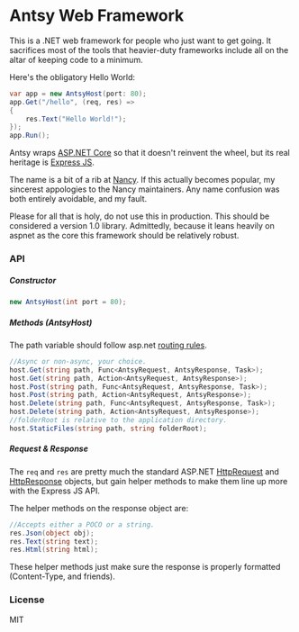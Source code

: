 ﻿# Antsy Web Framework

This is a .NET web framework for people who just want to get going. It sacrifices most of the tools that
heavier-duty frameworks include all on the altar of keeping code to a minimum. 

Here's the obligatory Hello World:
```csharp
var app = new AntsyHost(port: 80);
app.Get("/hello", (req, res) => 
{
	res.Text("Hello World!");
});
app.Run();
```

Antsy wraps [ASP.NET Core](https://www.asp.net/core) so that it doesn't reinvent the wheel,
but its real heritage is [Express JS](http://expressjs.com/).

The name is a bit of a rib at [Nancy](http://nancyfx.org/). If this actually becomes popular, my sincerest appologies
to the Nancy maintainers. Any name confusion was both entirely avoidable, and my fault.

Please for all that is holy, do not use this in production. This should be considered a version 1.0 library.
Admittedly, because it leans heavily on aspnet as the core this framework should be relatively robust.

### API

##### Constructor

```csharp
new AntsyHost(int port = 80);
```

##### Methods (AntsyHost)

The path variable should follow asp.net [routing rules](https://docs.microsoft.com/en-us/aspnet/core/fundamentals/routing).

```csharp
//Async or non-async, your choice.
host.Get(string path, Func<AntsyRequest, AntsyResponse, Task>);
host.Get(string path, Action<AntsyRequest, AntsyResponse>);
host.Post(string path, Func<AntsyRequest, AntsyResponse, Task>);
host.Post(string path, Action<AntsyRequest, AntsyResponse>);
host.Delete(string path, Func<AntsyRequest, AntsyResponse, Task>);
host.Delete(string path, Action<AntsyRequest, AntsyResponse>);
//folderRoot is relative to the application directory.
host.StaticFiles(string path, string folderRoot);
```

##### Request & Response

The ```req``` and ```res``` are pretty much the standard ASP.NET 
[HttpRequest](https://docs.microsoft.com/en-us/aspnet/core/api/microsoft.aspnetcore.http.httprequest#Microsoft_AspNetCore_Http_HttpRequest)
and 
[HttpResponse](https://docs.microsoft.com/en-us/aspnet/core/api/microsoft.aspnetcore.http.httpresponse#Microsoft_AspNetCore_Http_HttpResponse)
objects,
but gain helper methods to make them line up more with the Express JS API.

The helper methods on the response object are:
```csharp
//Accepts either a POCO or a string.
res.Json(object obj);
res.Text(string text);
res.Html(string html);
```
These helper methods just make sure the response is properly formatted (Content-Type, and friends).

### License

MIT

